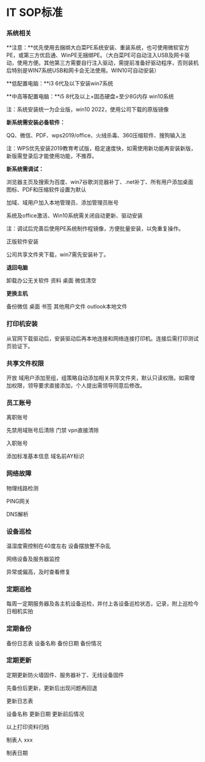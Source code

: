 # IT SOP标准

### 系统相关

**注意：**优先使用去捆绑大白菜PE系统安装、重装系统，也可使用微软官方PE，或第三方优启通、WinPE无捆绑PE。（大白菜PE可自动注入USB及网卡驱动，使用方便。其他第三方需要自行注入驱动，需提前准备好驱动程序，否则装机后特别是WIN7系统USB和网卡会无法使用。WIN10可自动安装）

**低配置电脑：**i3 6代及以下安装win7系统

**中高等配置电脑：**i5 8代及以上+固态硬盘+至少8G内存 win10系统

注：系统安装统一为企业版，win10 2022，使用公司下载的原版镜像

**新系统需安装必备软件：**

QQ、微信、PDF、wps2019/office、火绒杀毒、360压缩软件、搜狗输入法

注：WPS优先安装2019教育考试版，稳定速度快，如需使用新功能再安装新版，新版需登录后才能使用功能，不推荐。

**新系统需调试：**

浏览器主页及搜索为百度、win7谷歌浏览器补丁、.net补丁、所有用户添加桌面图标、PDF和压缩软件设置为默认

加域、域用户加入本地管理员、添加管理员账号

系统及office激活、Win10系统需关闭自动更新、驱动安装

注：调试后完善后使用PE系统制作程镜像，方便批量安装，以免重复操作。

正版软件安装

公司共享文件夹下载，win7需先安装补丁。

**退回电脑**

卸载办公无关软件 资料 桌面 微信清空

**更换主机**

备份微信 桌面 书签 其他用户文件 outlook本地文件

### 打印机安装

从官网下载驱动后，安装驱动后再本地连接和网络连接打印机。连接后需打印测试页验证下。

### 共享文件权限

开放 域用户添加至组，组策略自动添加相关共享文件夹，默认只读权限。如需增加权限，领导要求直接添加，个人提出需领导同意后修改。

### 员工账号

离职账号

先禁用域账号后清除 门禁 vpn直接清除

入职账号

添加标准基本信息 域名前AY标识

### 网络故障

物理线路检测

PING网关

DNS解析

### 设备巡检

温湿度需控制在40度左右 设备摆放整不杂乱

网络设备及服务器监控

异常或偏高，及时查看修复

### 定期巡检&#x20;

每周一定期服务器及各主机设备巡检，并付上各设备巡检状态，记录，附上巡检今日相机实拍

### 定期备份&#x20;

备份日志表 设备名称 备份日期 备份情况 &#x20;

### 定期更新&#x20;

定期更新防火墙固件、服务器补丁、无线设备固件

先备份后更新，更新后出现问题再回退

更新日志表&#x20;

设备名称 更新日期 更新前后情况

以上打印资料归档&#x20;

制表人 xxx&#x20;

制表日期
